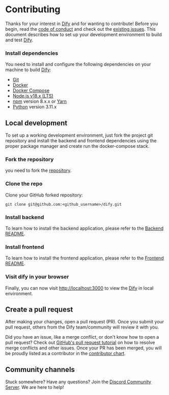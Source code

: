 # Contributing

Thanks for your interest in [Dify](https://dify.ai) and for wanting to contribute! Before you begin, read the
[code of conduct](https://github.com/langgenius/.github/blob/main/CODE_OF_CONDUCT.md) and check out the
[existing issues](https://github.com/langgenius/langgenius-gateway/issues).
This document describes how to set up your development environment to build and test [Dify](https://dify.ai).

### Install dependencies

You need to install and configure the following dependencies on your machine to build [Dify](https://dify.ai):

- [Git](http://git-scm.com/)
- [Docker](https://www.docker.com/)
- [Docker Compose](https://docs.docker.com/compose/install/)
- [Node.js v18.x (LTS)](http://nodejs.org)
- [npm](https://www.npmjs.com/) version 8.x.x or [Yarn](https://yarnpkg.com/)
- [Python](https://www.python.org/) version 3.11.x

## Local development

To set up a working development environment, just fork the project git repository and install the backend and frontend dependencies using the proper package manager and create run the docker-compose stack.

### Fork the repository

you need to fork the [repository](https://github.com/langgenius/dify).

### Clone the repo

Clone your GitHub forked repository:

```
git clone git@github.com:<github_username>/dify.git
```

### Install backend

To learn how to install the backend application, please refer to the [Backend README](api/README.md).

### Install frontend

To learn how to install the frontend application, please refer to the [Frontend README](web/README.md).

### Visit dify in your browser

Finally, you can now visit [http://localhost:3000](http://localhost:3000) to view the [Dify](https://dify.ai) in local environment.


## Create a pull request

After making your changes, open a pull request (PR). Once you submit your pull request, others from the Dify team/community will review it with you.

Did you have an issue, like a merge conflict, or don't know how to open a pull request? Check out [GitHub's pull request tutorial](https://docs.github.com/en/pull-requests/collaborating-with-pull-requests) on how to resolve merge conflicts and other issues. Once your PR has been merged, you will be proudly listed as a contributor in the [contributor chart](https://github.com/langgenius/langgenius-gateway/graphs/contributors).

## Community channels

Stuck somewhere? Have any questions? Join the [Discord Community Server](https://discord.gg/AhzKf7dNgk). We are here to help!
